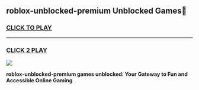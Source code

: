 
## roblox-unblocked-premium Unblocked Games👋
<h3>
<a href="https://news.freeplayer.one?title=roblox-unblocked-premium&ref=16F">CLICK TO PLAY</a></h3>
<hr>

<h3>
<a href="https://news.freeplayer.one?title=roblox-unblocked-premium&ref=16F">CLICK 2 PLAY</a>
  
</h3>

<a href="https://news.freeplayer.one?title=roblox-unblocked-premium&ref=16F/"><img src="https://clearcache.store/games.png"></a>


**roblox-unblocked-premium games unblocked: Your Gateway to Fun and Accessible Online Gaming**
